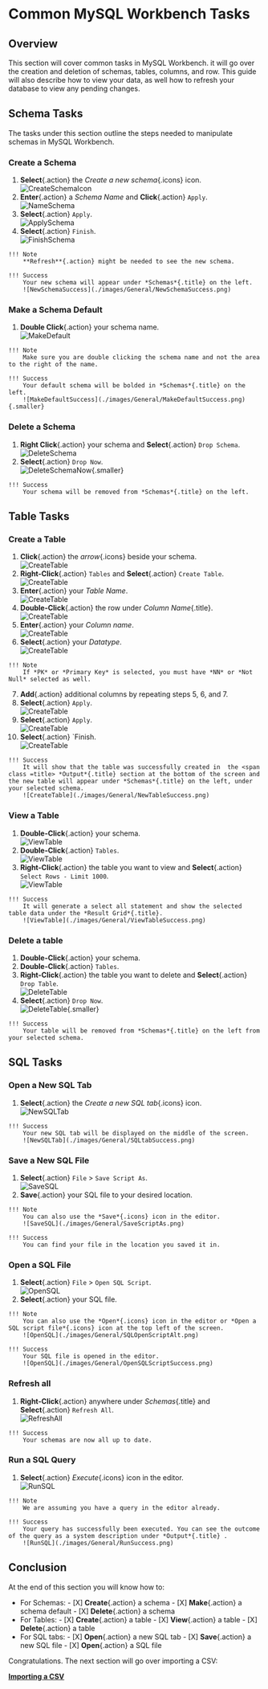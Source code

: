# Common MySQL Workbench Tasks

<!-- For full documentation visit [https://dev.mysql.com](https://dev.mysql.com/doc/workbench/en/). -->
## Overview

This section will cover common tasks in MySQL Workbench. it will go over the creation and deletion of schemas, tables, columns, and row. This guide will also describe how to view your data, as well how to refresh your database to view any pending changes.

## Schema Tasks

The tasks under this section outline the steps needed to manipulate schemas in MySQL Workbench.

### Create a Schema
>
1. **Select**{.action} the *Create a new schema*{.icons} icon.  
![CreateSchemaIcon](./images/General/CreateNewSchemaButton.png)  <br>
2. **Enter**{.action} a *Schema Name* and **Click**{.action} `Apply`.  
![NameSchema](./images/General/NewSchemaName.png)  <br>
3. **Select**{.action} `Apply`.  
![ApplySchema](./images/General/NewSchemaApply.png)  <br>
4. **Select**{.action} `Finish`.  
![FinishSchema](./images/General/NewSchemaFinish.png)
>
    !!! Note
        **Refresh**{.action} might be needed to see the new schema.
>
    !!! Success
        Your new schema will appear under *Schemas*{.title} on the left.  
        ![NewSchemaSuccess](./images/General/NewSchemaSuccess.png)

### Make a Schema Default
>
1. **Double Click**{.action} your schema name.  
![MakeDefault](./images/General/MakeDefault.png)
>
    !!! Note
        Make sure you are double clicking the schema name and not the area to the right of the name.
>
    !!! Success
        Your default schema will be bolded in *Schemas*{.title} on the left.    
        ![MakeDefaultSuccess](./images/General/MakeDefaultSuccess.png){.smaller}

### Delete a Schema
>
1. **Right Click**{.action} your schema and  **Select**{.action} `Drop Schema`.  
![DeleteSchema](./images/General/DropSchema.png)  <br>
2. **Select**{.action} `Drop Now`.  
![DeleteSchemaNow](./images/General/DropSchemaDropNow.png){.smaller}
>
    !!! Success
        Your schema will be removed from *Schemas*{.title} on the left.

## Table Tasks

### Create a Table
>
1. **Click**{.action} the *arrow*{.icons} beside your schema.  
![CreateTable](./images/General/SchemaArrow.png)  <br>
2. **Right-Click**{.action} `Tables` and  **Select**{.action} `Create Table`.  
![CreateTable](./images/General/RightClickTables.png)  <br>
3. **Enter**{.action} your *Table Name*.  
![CreateTable](./images/General/EnterTableName.png)  <br>
4. **Double-Click**{.action} the row under *Column Name*{.title}.  
![CreateTable](./images/General/NewTableColumn.png)  <br>
5. **Enter**{.action} your *Column name*.  
![CreateTable](./images/General/ColumnName.png)  <br>
6. **Select**{.action} your *Datatype*.  
![CreateTable](./images/General/TableDataType.png)
>
    !!! Note
        If *PK* or *Primary Key* is selected, you must have *NN* or *Not Null* selected as well.
>
7. **Add**{.action} additional columns by repeating steps 5, 6, and 7.
8. **Select**{.action} `Apply`.  
![CreateTable](./images/General/NewTableApply.png)  <br>
9. **Select**{.action} `Apply`.  
![CreateTable](./images/General/NewTableApplyApply.png)  <br>
10. **Select**{.action} `Finish.  
![CreateTable](./images/General/NewTableFinish.png)  <br>
>
    !!! Success
        It will show that the table was successfully created in  the <span class =title> *Output*{.title} section at the bottom of the screen and the new table will appear under *Schemas*{.title} on the left, under your selected schema.  
        ![CreateTable](./images/General/NewTableSuccess.png)

### View a Table
>
1. **Double-Click**{.action} your schema.  
![ViewTable](./images/General/DoubleClickSchema.png)  <br>
2. **Double-Click**{.action} `Tables`.  
![ViewTable](./images/General/DoubleClickTables.png)  <br>
3. **Right-Click**{.action} the table you want to view and  **Select**{.action} `Select Rows - Limit 1000`.  
![ViewTable](./images/General/SelectRows.png)  <br>
>
    !!! Success
        It will generate a select all statement and show the selected table data under the *Result Grid*{.title}.  
        ![ViewTable](./images/General/ViewTableSuccess.png)

### Delete a table
>
1. **Double-Click**{.action} your schema.
2. **Double-Click**{.action} `Tables`.
3. **Right-Click**{.action} the table you want to delete and  **Select**{.action} `Drop Table`.  
![DeleteTable](./images/General/DropTable.png)  <br>
4. **Select**{.action} `Drop Now`.  
![DeleteTable](./images/General/DropTableDrop.png){.smaller}
>
    !!! Success
        Your table will be removed from *Schemas*{.title} on the left from your selected schema.

## SQL Tasks

### Open a New SQL Tab
>
1. **Select**{.action} the *Create a new SQL tab*{.icons} icon.  
![NewSQLTab](./images/General/SQLtab.png)
>
    !!! Success
        Your new SQL tab will be displayed on the middle of the screen.  
        ![NewSQLTab](./images/General/SQLtabSuccess.png)

### Save a New SQL File
>
1. **Select**{.action} `File` > `Save Script As`.  
![SaveSQL](./images/General/SaveScriptAs.png)  <br>
2. **Save**{.action} your SQL file to your desired location.
>
    !!! Note
        You can also use the *Save*{.icons} icon in the editor.  
        ![SaveSQL](./images/General/SaveScriptAs.png)
>
    !!! Success
        You can find your file in the location you saved it in.

### Open a SQL File
>
1. **Select**{.action} `File` > `Open SQL Script`.  
![OpenSQL](./images/General/OpenSQLScript.png)  <br>
2. **Select**{.action} your SQL file.
>
    !!! Note
        You can also use the *Open*{.icons} icon in the editor or *Open a SQL script file*{.icons} icon at the top left of the screen.  
        ![OpenSQL](./images/General/SQLOpenScriptAlt.png)
>
    !!! Success
        Your SQL file is opened in the editor.  
        ![OpenSQL](./images/General/OpenSQLScriptSuccess.png)

### Refresh all
>
1. **Right-Click**{.action} anywhere under *Schemas*{.title} and  **Select**{.action} `Refresh All`.  
![RefreshAll](./images/General/Refresh.png)
>
    !!! Success
        Your schemas are now all up to date.

### Run a SQL Query
>
1. **Select**{.action} *Execute*{.icons} icon in the editor.  
![RunSQL](./images/General/Run.png)
>
    !!! Note
        We are assuming you have a query in the editor already.
>
    !!! Success
        Your query has successfully been executed. You can see the outcome of the query as a system description under *Output*{.title} .   
        ![RunSQL](./images/General/RunSuccess.png)

## Conclusion

At the end of this section you will know how to:
>
- For Schemas:
      - [X] **Create**{.action} a schema
      - [X] **Make**{.action} a schema default
      - [X] **Delete**{.action} a schema
- For Tables:
      - [X] **Create**{.action} a table
      - [X] **View**{.action} a table
      - [X] **Delete**{.action} a table
- For SQL tabs:
      - [X] **Open**{.action} a new SQL tab
      - [X] **Save**{.action} a new SQL file
      - [X] **Open**{.action} a SQL file

Congratulations. The next section will go over importing a CSV:

**[Importing a CSV](SEAN_SQL_TASKS.md)**
